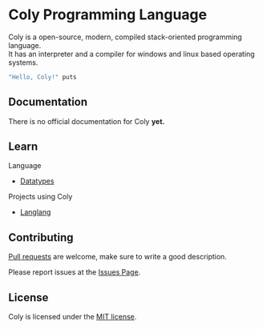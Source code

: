 # Coly Programming Language

Coly is a open-source, modern, compiled stack-oriented programming language.\
It has an interpreter and a compiler for windows and linux based operating systems.

```c
"Hello, Coly!" puts
```

## Documentation
There is no official documentation for Coly **yet.**

## Learn
Language
- [Datatypes](https://github.com/AaronMarcusDev/Coly/blob/main/coly/md/datatypes.md)

Projects using Coly
- [Langlang](https://github.com/AaronMarcusDev/Langlang)

## Contributing
[Pull requests](https://github.com/AaronMarcusDev/Coly/pulls) are welcome, make sure to write a good description.

Please report issues at the [Issues Page](https://github.com/AaronMarcusDev/Coly/issues).

## License
Coly is licensed under the [MIT license](https://choosealicense.com/licenses/mit/).
